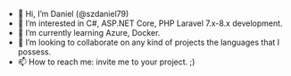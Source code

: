 - 👋 Hi, I’m Daniel (@szdaniel79)
- 👀 I’m interested in C#, ASP.NET Core, PHP Laravel 7.x-8.x development.
- 🌱 I’m currently learning Azure, Docker.
- 💞️ I’m looking to collaborate on any kind of projects the languages that I possess.
- 📫 How to reach me: invite me to your project. ;)

